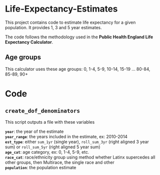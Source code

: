 # Life-Expectancy-Estimates
This project contains code to estimate life expectancy for a given population. It provides 1, 3 and 5 year estimates.

The code follows the methodology used in the **Public Health England Life Expectancy Calculator**. 

## Age groups

This calculator uses these age groups: 0, 1-4, 5-9, 10-14, 15-19 ... 80-84, 85-89, 90+

# Code

## `create_dof_denominators`

This script outputs a file with these variables

**`year`**: the year of the estimate  
**`year_range`**: the years included in the estimate, ex: 2010-2014  
**`est_type`**: either `sum_1yr` (single year), `roll_sum_3yr` (right aligned 3 year sum) or `roll_sum_5yr` (right aligned 5 year sum)  
**`age_cat`**: age category, ex: 0, 1-4, 5-9, etc.  
**`race_cat`**: race/ethnicity group using method whether Latinx supercedes all other groups, then Multirace, the single race and other  
**`population`**: the population estimate  
